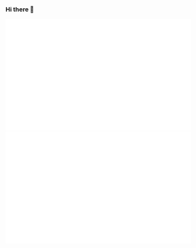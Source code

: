 ### Hi there 👋

<!--

◻️  I’m currently learning Python and Kotlin
◻️  I’m currently working on audio plugins in JUCE<br />◻️  I’m currently learning JS and Kotlin
- 🔭 I’m currently working on 
- 🌱 I’m currently learning ...
- 👯 I’m looking to collaborate on ...
- 🤔 I’m looking for help with ...
- 💬 Ask me about ...
- 📫 How to reach me: ...
- 😄 Pronouns: ...
- ⚡ Fun fact: ...
![CodeWars](https://www.codewars.com/users/jarekopaczewski/badges/large)<br />
!
-->


![Lang](https://github.com/jarekkopaczewski/Stats/blob/5eed92b542779a7100b57ee23b53b2c1af550259/generated/languages.svg) 
![Stats](https://github.com/jarekkopaczewski/Stats/blob/e85719898ef1d1bb3d348362790e867f5b3e9248/generated/overview.svg)






